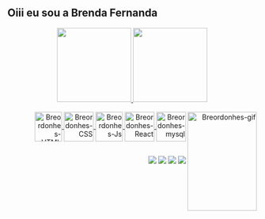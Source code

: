 ## Oiii eu sou a Brenda Fernanda 
<div align="center">
  <a href="https://github.com/BreordonhesDev">
  <img height="150em" src="https://github-readme-stats.vercel.app/api?username=BreordonhesDev&show_icons=true&theme=dark&include_all_commits=true&count_private=true"/>
  <img height="150em" src="https://github-readme-stats.vercel.app/api/top-langs/?username=BreordonhesDev&layout=compact&langs_count=7&theme=dark"/>
</div>
<div  align="right" style="display: inline_block"><br>
  <img align="center" alt="Breordonhes-HTML" height="60" width="55" src="https://img.icons8.com/nolan/64/html-5.png"/>
  <img align="center" alt="Breordonhes-CSS" height="60" width="60" src="https://img.icons8.com/nolan/64/html-filetype.png"/>
  <img align="center" alt="Breordonhes-Js" height="60" width="55" src="https://img.icons8.com/nolan/64/javascript.png"/>
  <img align="center" alt="Breordonhes-React" height="60" width="60" src="https://img.icons8.com/nolan/64/react-native.png"/>
  <img align="center" alt="Breordonhes-mysql" height="60" width="60" src="https://img.icons8.com/nolan/64/mysql.png"/>
  <img align="right" alt="Breordonhes-gif" height="200" width="140" src="https://i.picasion.com/pic92/5a4ee5e1f67b4b26164c4dd8776e9018.gif" border-radius="50px">
  </div>
  
  ##
  
  <div  align="right">
    <a href="https://www.instagram.com/breferord/" height="40" width="40" target="_blank"><img src="https://img.icons8.com/nolan/64/instagram-new.png"/></a>
    <a href = "mailto:bordonhes.fer@gmail.com" height="60" width="60"> <img src="https://img.icons8.com/nolan/64/secured-letter.png"/></a>
    <a href="https://www.linkedin.com/in/brenda-fernanda-ordonhes/" height="60" width="60" target="_blank"><img src="https://img.icons8.com/nolan/64/linkedin.png" target="_blank"></a>
    <a href="https://wa.me/5511943175178" height="60" width="60"><img src="https://img.icons8.com/nolan/64/whatsapp.png" target="_blank">
    </a>
    
  </div>
